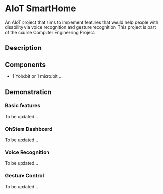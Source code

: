 # AIoT SmartHome
An AIoT project that aims to implement features that would help people with disability via voice recognition and gesture recognition. This project is part of the course Computer Engineering Project.

## Description

## Components
- 1 Yolo:bit or 1 micro:bit
...

## Demonstration
### Basic features
To be updated...
### OhStem Dashboard
To be updated...
### Voice Recognition
To be updated...
### Gesture Control
To be updated...
